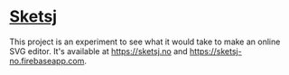 # [Sketsj](https://sketsj.no)

This project is an experiment to see what it would take to make an online SVG editor. It's available at https://sketsj.no and https://sketsj-no.firebaseapp.com.
